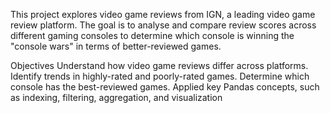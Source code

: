 This project explores video game reviews from IGN, a leading video game review platform. The goal is to analyse and compare review scores across different gaming consoles to determine which console is winning the "console wars" in terms of better-reviewed games.

Objectives
Understand how video game reviews differ across platforms.
Identify trends in highly-rated and poorly-rated games.
Determine which console has the best-reviewed games.
Applied key Pandas concepts, such as indexing, filtering, aggregation,
and visualization

